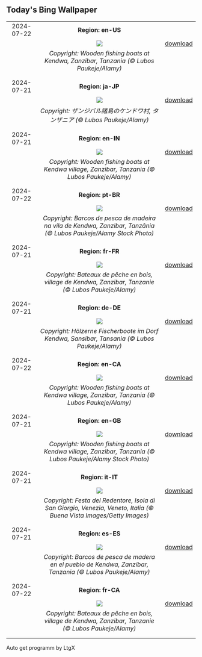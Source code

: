 ## Today's Bing Wallpaper
|      |      |      |
| :----: | :----: | :----: |
|2024-07-22|**Region: en-US**||
||![](https://www.bing.com/th?id=OHR.ZanzibarBoats_EN-US9009404410_UHD.jpg&pid=hp&w=1152&h=648&rs=1&c=4)| [download](https://www.bing.com/th?id=OHR.ZanzibarBoats_EN-US9009404410_UHD.jpg)|
||*Copyright: Wooden fishing boats at Kendwa, Zanzibar, Tanzania (© Lubos Paukeje/Alamy)*
||
|||
|2024-07-21|**Region: ja-JP**||
||![](https://www.bing.com/th?id=OHR.ZanzibarBoats_JA-JP2984048559_UHD.jpg&pid=hp&w=1152&h=648&rs=1&c=4)| [download](https://www.bing.com/th?id=OHR.ZanzibarBoats_JA-JP2984048559_UHD.jpg)|
||*Copyright: ザンジバル諸島のケンドワ村, タンザニア (© Lubos Paukeje/Alamy)*
||
|||
|2024-07-21|**Region: en-IN**||
||![](https://www.bing.com/th?id=OHR.ZanzibarBoats_EN-IN4365742596_UHD.jpg&pid=hp&w=1152&h=648&rs=1&c=4)| [download](https://www.bing.com/th?id=OHR.ZanzibarBoats_EN-IN4365742596_UHD.jpg)|
||*Copyright: Wooden fishing boats at Kendwa village, Zanzibar, Tanzania (© Lubos Paukeje/Alamy)*
||
|||
|2024-07-22|**Region: pt-BR**||
||![](https://www.bing.com/th?id=OHR.ZanzibarBoats_PT-BR1541762225_UHD.jpg&pid=hp&w=1152&h=648&rs=1&c=4)| [download](https://www.bing.com/th?id=OHR.ZanzibarBoats_PT-BR1541762225_UHD.jpg)|
||*Copyright: Barcos de pesca de madeira na vila de Kendwa, Zanzibar, Tanzânia (© Lubos Paukeje/Alamy Stock Photo)*
||
|||
|2024-07-21|**Region: fr-FR**||
||![](https://www.bing.com/th?id=OHR.ZanzibarBoats_FR-FR1025363657_UHD.jpg&pid=hp&w=1152&h=648&rs=1&c=4)| [download](https://www.bing.com/th?id=OHR.ZanzibarBoats_FR-FR1025363657_UHD.jpg)|
||*Copyright: Bateaux de pêche en bois, village de Kendwa, Zanzibar, Tanzanie (© Lubos Paukeje/Alamy)*
||
|||
|2024-07-21|**Region: de-DE**||
||![](https://www.bing.com/th?id=OHR.ZanzibarBoats_DE-DE5749143467_UHD.jpg&pid=hp&w=1152&h=648&rs=1&c=4)| [download](https://www.bing.com/th?id=OHR.ZanzibarBoats_DE-DE5749143467_UHD.jpg)|
||*Copyright: Hölzerne Fischerboote im Dorf Kendwa, Sansibar, Tansania (© Lubos Paukeje/Alamy)*
||
|||
|2024-07-22|**Region: en-CA**||
||![](https://www.bing.com/th?id=OHR.ZanzibarBoats_EN-CA8357127050_UHD.jpg&pid=hp&w=1152&h=648&rs=1&c=4)| [download](https://www.bing.com/th?id=OHR.ZanzibarBoats_EN-CA8357127050_UHD.jpg)|
||*Copyright: Wooden fishing boats at Kendwa village, Zanzibar, Tanzania (© Lubos Paukeje/Alamy)*
||
|||
|2024-07-21|**Region: en-GB**||
||![](https://www.bing.com/th?id=OHR.ZanzibarBoats_EN-GB8434940826_UHD.jpg&pid=hp&w=1152&h=648&rs=1&c=4)| [download](https://www.bing.com/th?id=OHR.ZanzibarBoats_EN-GB8434940826_UHD.jpg)|
||*Copyright: Wooden fishing boats at Kendwa village, Zanzibar, Tanzania (© Lubos Paukeje/Alamy Stock Photo)*
||
|||
|2024-07-21|**Region: it-IT**||
||![](https://www.bing.com/th?id=OHR.RedentorVenezia_IT-IT2428174506_UHD.jpg&pid=hp&w=1152&h=648&rs=1&c=4)| [download](https://www.bing.com/th?id=OHR.RedentorVenezia_IT-IT2428174506_UHD.jpg)|
||*Copyright: Festa del Redentore, Isola di San Giorgio, Venezia, Veneto, Italia (© Buena Vista Images/Getty Images)*
||
|||
|2024-07-21|**Region: es-ES**||
||![](https://www.bing.com/th?id=OHR.ZanzibarBoats_ES-ES9050362882_UHD.jpg&pid=hp&w=1152&h=648&rs=1&c=4)| [download](https://www.bing.com/th?id=OHR.ZanzibarBoats_ES-ES9050362882_UHD.jpg)|
||*Copyright: Barcos de pesca de madera en el pueblo de Kendwa, Zanzíbar, Tanzania (© Lubos Paukeje/Alamy)*
||
|||
|2024-07-22|**Region: fr-CA**||
||![](https://www.bing.com/th?id=OHR.ZanzibarBoats_FR-CA0477237134_UHD.jpg&pid=hp&w=1152&h=648&rs=1&c=4)| [download](https://www.bing.com/th?id=OHR.ZanzibarBoats_FR-CA0477237134_UHD.jpg)|
||*Copyright: Bateaux de pêche en bois, village de Kendwa, Zanzibar, Tanzanie (© Lubos Paukeje/Alamy)*
||
|||

Auto get programm by LtgX
